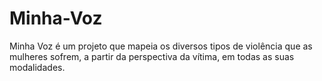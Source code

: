 Minha-Voz
=========

Minha Voz é um projeto que mapeia os diversos tipos de violência que as mulheres sofrem, a partir da perspectiva da vítima, em todas as suas modalidades. 
